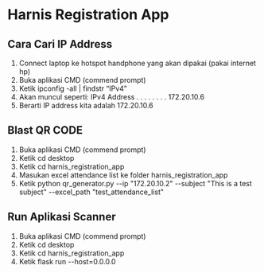 # Harnis Registration App

## Cara Cari IP Address
1.	Connect laptop ke hotspot handphone yang akan dipakai (pakai internet hp)
2.	Buka aplikasi CMD (commend prompt)
3.	Ketik ipconfig -all | findstr “IPv4”
4.	Akan muncul seperti: IPv4 Address . . . . . . . . 172.20.10.6
5.	Berarti IP address kita adalah 172.20.10.6


## Blast QR CODE
1.	Buka aplikasi CMD (commend prompt)
2.	Ketik cd desktop
3.	Ketik cd harnis_registration_app
4.	Masukan excel attendance list ke folder harnis_registration_app
5.	Ketik python qr_generator.py --ip "172.20.10.2" --subject "This is a test subject" --excel_path "test_attendance_list"

## Run Aplikasi Scanner
1.	Buka aplikasi CMD (commend prompt)
2.	Ketik cd desktop
3.	Ketik cd harnis_registration_app
1.	Ketik flask run --host=0.0.0.0

